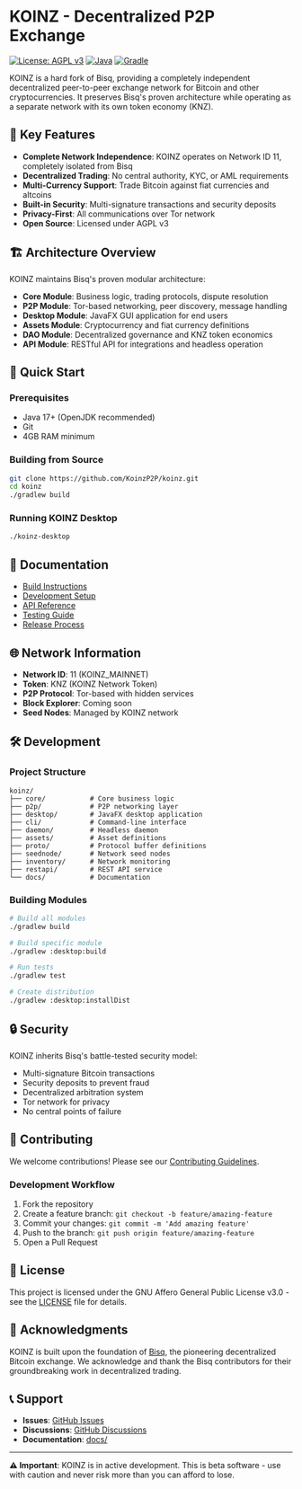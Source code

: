 # KOINZ - Decentralized P2P Exchange

[![License: AGPL v3](https://img.shields.io/badge/License-AGPL%20v3-blue.svg)](https://www.gnu.org/licenses/agpl-3.0)
[![Java](https://img.shields.io/badge/Java-17-orange.svg)](https://openjdk.java.net/projects/jdk/17/)
[![Gradle](https://img.shields.io/badge/Gradle-8.5-green.svg)](https://gradle.org)

KOINZ is a hard fork of Bisq, providing a completely independent decentralized peer-to-peer exchange network for Bitcoin and other cryptocurrencies. It preserves Bisq's proven architecture while operating as a separate network with its own token economy (KNZ).

## 🎯 Key Features

- **Complete Network Independence**: KOINZ operates on Network ID 11, completely isolated from Bisq
- **Decentralized Trading**: No central authority, KYC, or AML requirements
- **Multi-Currency Support**: Trade Bitcoin against fiat currencies and altcoins
- **Built-in Security**: Multi-signature transactions and security deposits
- **Privacy-First**: All communications over Tor network
- **Open Source**: Licensed under AGPL v3

## 🏗️ Architecture Overview

KOINZ maintains Bisq's proven modular architecture:

- **Core Module**: Business logic, trading protocols, dispute resolution
- **P2P Module**: Tor-based networking, peer discovery, message handling
- **Desktop Module**: JavaFX GUI application for end users
- **Assets Module**: Cryptocurrency and fiat currency definitions
- **DAO Module**: Decentralized governance and KNZ token economics
- **API Module**: RESTful API for integrations and headless operation

## 🚀 Quick Start

### Prerequisites

- Java 17+ (OpenJDK recommended)
- Git
- 4GB RAM minimum

### Building from Source

```bash
git clone https://github.com/KoinzP2P/koinz.git
cd koinz
./gradlew build
```

### Running KOINZ Desktop

```bash
./koinz-desktop
```

## 📖 Documentation

- [Build Instructions](docs/build.md)
- [Development Setup](docs/dev-setup.md)
- [API Reference](docs/api-overview.md)
- [Testing Guide](docs/testing.md)
- [Release Process](docs/release-process.md)

## 🌐 Network Information

- **Network ID**: 11 (KOINZ_MAINNET)
- **Token**: KNZ (KOINZ Network Token)
- **P2P Protocol**: Tor-based with hidden services
- **Block Explorer**: Coming soon
- **Seed Nodes**: Managed by KOINZ network

## 🛠️ Development

### Project Structure

```
koinz/
├── core/           # Core business logic
├── p2p/            # P2P networking layer
├── desktop/        # JavaFX desktop application
├── cli/            # Command-line interface
├── daemon/         # Headless daemon
├── assets/         # Asset definitions
├── proto/          # Protocol buffer definitions
├── seednode/       # Network seed nodes
├── inventory/      # Network monitoring
├── restapi/        # REST API service
└── docs/           # Documentation
```

### Building Modules

```bash
# Build all modules
./gradlew build

# Build specific module
./gradlew :desktop:build

# Run tests
./gradlew test

# Create distribution
./gradlew :desktop:installDist
```

## 🔒 Security

KOINZ inherits Bisq's battle-tested security model:

- Multi-signature Bitcoin transactions
- Security deposits to prevent fraud
- Decentralized arbitration system
- Tor network for privacy
- No central points of failure

## 🤝 Contributing

We welcome contributions! Please see our [Contributing Guidelines](CONTRIBUTING.md).

### Development Workflow

1. Fork the repository
2. Create a feature branch: `git checkout -b feature/amazing-feature`
3. Commit your changes: `git commit -m 'Add amazing feature'`
4. Push to the branch: `git push origin feature/amazing-feature`
5. Open a Pull Request

## 📄 License

This project is licensed under the GNU Affero General Public License v3.0 - see the [LICENSE](LICENSE) file for details.

## 🙏 Acknowledgments

KOINZ is built upon the foundation of [Bisq](https://bisq.network), the pioneering decentralized Bitcoin exchange. We acknowledge and thank the Bisq contributors for their groundbreaking work in decentralized trading.

## 📞 Support

- **Issues**: [GitHub Issues](https://github.com/KoinzP2P/koinz/issues)
- **Discussions**: [GitHub Discussions](https://github.com/KoinzP2P/koinz/discussions)
- **Documentation**: [docs/](docs/)

---

**⚠️ Important**: KOINZ is in active development. This is beta software - use with caution and never risk more than you can afford to lose.
